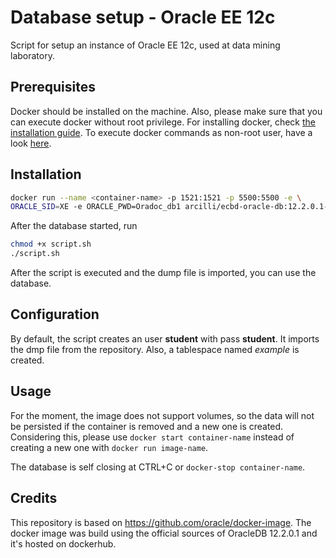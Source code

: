 # Database setup - Oracle EE 12c
Script for setup an instance of Oracle EE 12c, used at data mining laboratory.

## Prerequisites
Docker should be installed on the machine. Also, please make sure that you can execute docker without root privilege.
For installing docker, check  [the installation guide](https://docs.docker.com/install/linux/docker-ce/debian/). To execute docker commands as non-root user, have a look [here](https://docs.docker.com/install/linux/linux-postinstall/).

## Installation
```bash
docker run --name <container-name> -p 1521:1521 -p 5500:5500 -e \ 
ORACLE_SID=XE -e ORACLE_PWD=Oradoc_db1 arcilli/ecbd-oracle-db:12.2.0.1-ee
```

After the database started, run
```bash
chmod +x script.sh
./script.sh
```
After the script is executed and the dump file is imported, you can use the database.</p>

## Configuration
By default, the script creates an user **student** with pass **student**.
It imports the dmp file from the repository. Also, a tablespace named *example* is created. 

## Usage
For the moment, the image does not support volumes, so the data will not be persisted if the container is removed and a
new one is created. 
Considering this, please use `docker start container-name` instead of creating a new one with `docker run image-name`.

The database is self closing at CTRL+C or `docker-stop container-name`.

## Credits
This repository is based on https://github.com/oracle/docker-image. The docker image was build using
the official sources of OracleDB 12.2.0.1 and it's hosted on dockerhub.
